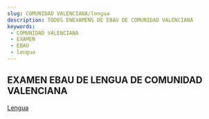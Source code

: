 ```yaml
---
slug: COMUNIDAD VALENCIANA/lengua
description: TODOS ENEXAMENS DE EBAU DE COMUNIDAD VALENCIANA
keywords:
 - COMUNIDAD VALENCIANA
 - EXAMEN
 - EBAU
 - lengua
---
```

## EXAMEN EBAU DE LENGUA DE COMUNIDAD VALENCIANA
[Lengua](https://drive.google.com/drive/folders/1iuTiyy4AjW6LNNMraxcQ0G-l6QpshP-N?usp=sharing)